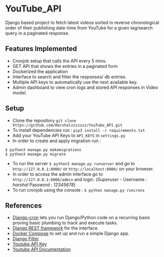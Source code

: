 # YouTube_API

Django based project to fetch latest videos sorted in reverse chronological order of their publishing date-time from YouTube for a given tag/search query in a paginated response.

## Features Implemented 

- Cronjob setup that calls the API every 5 mins.
- GET API that shows the entries in a paginated form
- Dockerized the application
- Interface to search and filter the responses/ db entries.
- Multiple API keys to automatically use the next available key.
- Admin dashboard to view cron logs and stored API responses in Video model.

## Setup 
- Clone the repository `git clone https://github.com/Harshalzzzzzzz/YouTube_API.git`
- To install dependencies run : `pip3 install -r requirements.txt`
- Add your YouTube API Keys to `API_KEYS` in `settings.py`
- In order to create and apply migration run :
```
$ python3 manage.py makemigrations
$ python3 manage.py migrate
```
- To run the server `$ python3 manage.py runserver` and go to `http://127.0.0.1:8000/` or `http://localhost:8000/` on your browser.
- In order to access the admin interface go to `http://127.0.0.1:8000/admin` and login. 
  (*Superuser* - Username : *harshal* Password : *12345678*) 
- To run cronjob using the console : `$ python manage.py runcrons`

## References

- [Django-cron](https://django-cron.readthedocs.io/en/latest/installation.html) lets you run Django/Python code on a recurring basis proving basic plumbing to track and execute tasks.
- [Django REST framework](https://www.django-rest-framework.org/tutorial/3-class-based-views/#using-generic-class-based-views) for the interface.
- [Docker Compose](https://docs.docker.com/samples/django/) to set up and run a simple Django app.
- [Django Filter](https://django-filter.readthedocs.io/en/stable/guide/rest_framework.html#quickstart)  
- [Youtube API Key](https://console.developers.google.com/apis/enabled) 
- [Youtube API Documentation](https://developers.google.com/youtube/v3/docs/search/list)

